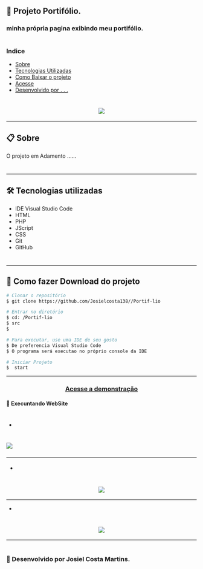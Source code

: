 ## 📝 Projeto Portifólio.
### minha própria pagina exibindo meu portifólio.


# 
### Indice
- [Sobre](#-sobre)
- [Tecnologias Utilizadas](#-tecnologias-utilizadas)
- [Como Baixar o projeto](#-como-baixar-o-projeto)
- [Acesse]()
- [Desenvolvido por . . .](#-desenvolvido-por-josiel-costa-martins.)

 #

<h1 align="center">
<img src="https://ik.imagekit.io/jcmjjj/TI_Od4Zunwgz.jpg"> </h1>

<!--####a0be597907b3dd9ea635a7ac2ce35daa85c3d601-->
>>>>>>>
---
## 📋 Sobre


O projeto em Adamento ......



#
---
## 🛠 Tecnologias utilizadas


- IDE Visual Studio Code
- HTML
- PHP
- JScript
- CSS
- Git
- GitHub
#
---
## 📁 Como fazer Download do projeto
```bash
# Clonar o repositório
$ git clone https://github.com/Josielcosta138//Portif-lio

# Entrar no diretório
$ cd: /Portif-lio
$ src 
$ 

# Para executar, use uma IDE de seu gosto
$ De preferencia Visual Studio Code
$ O programa será executao no próprio console da IDE

# Iniciar Projeto
$  start
```
---

<!--Se tiver aplicação em algum local (remoto) -->
<h3 align="center">
    <a hreF="">Acesse a demonstração</a>

#### 📌 Execuntando WebSite

- <h1 align="center">
<img src="https://ik.imagekit.io/josiccc/Captura_de_Tela__122__1ZurvQpgb.png"> </h1>


<h3 >

---
-
<h1 align="center">
<img src="https://ik.imagekit.io/josiccc/Captura_de_Tela__124__pprJEJXBw0.png"> </h1>

---

- 
<h1 align="center">
<img src="https://ik.imagekit.io/josiccc/Captura_de_Tela__125__7w2-hGsOh5.png"> </h1>

---
#
### 🚀 Desenvolvido por Josiel Costa Martins.